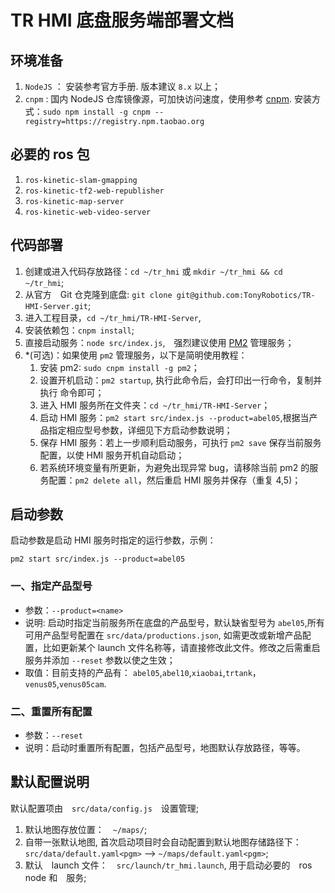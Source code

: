 # TR HMI 底盘服务端部署文档

## 环境准备

1. `NodeJS` ： 安装参考官方手册. 版本建议 `8.x` 以上；
2. `cnpm` : 国内 NodeJS 仓库镜像源，可加快访问速度，使用参考 [cnpm](https://npm.taobao.org). 安装方式：`sudo npm install -g cnpm --registry=https://registry.npm.taobao.org`

## 必要的 ros 包

1. `ros-kinetic-slam-gmapping`
2. `ros-kinetic-tf2-web-republisher`
3. `ros-kinetic-map-server`
4. `ros-kinetic-web-video-server`

## 代码部署

1. 创建或进入代码存放路径：`cd ~/tr_hmi` 或 `mkdir ~/tr_hmi && cd ~/tr_hmi`;
2. 从官方　Git 仓克隆到底盘: `git clone git@github.com:TonyRobotics/TR-HMI-Server.git`;
3. 进入工程目录，`cd ~/tr_hmi/TR-HMI-Server`,
4. 安装依赖包：`cnpm install`;
5. 直接启动服务：`node src/index.js`,　强烈建议使用 [PM2](https://github.com/Unitech/pm2) 管理服务；
6. \*(可选)：如果使用 `pm2` 管理服务，以下是简明使用教程：
   1. 安装 pm2: `sudo cnpm install -g pm2`；
   2. 设置开机启动：`pm2 startup`, 执行此命令后，会打印出一行命令，复制并执行 命令即可；
   3. 进入 HMI 服务所在文件夹：`cd ~/tr_hmi/TR-HMI-Server`；
   4. 启动 HMI 服务：`pm2 start src/index.js --product=abel05`,根据当产品指定相应型号参数，详细见下方启动参数说明；
   5. 保存 HMI 服务：若上一步顺利启动服务，可执行 `pm2 save` 保存当前服务配置，以使 HMI 服务开机自动启动；
   6. 若系统环境变量有所更新，为避免出现异常 bug，请移除当前 pm2 的服务配置：`pm2 delete all`，然后重启 HMI 服务并保存（重复 4,5)；

## 启动参数

启动参数是启动 HMI 服务时指定的运行参数，示例：

`pm2 start src/index.js --product=abel05`

### 一、指定产品型号

* 参数：`--product=<name>`
* 说明: 启动时指定当前服务所在底盘的产品型号，默认缺省型号为 `abel05`,所有可用产品型号配置在 `src/data/productions.json`, 如需更改或新增产品配置，比如更新某个 launch 文件名称等，请直接修改此文件。修改之后需重启服务并添加 `--reset` 参数以使之生效；
* 取值：目前支持的产品有： `abel05`,`abel10`,`xiaobai`,`trtank`，`venus05`,`venus05cam`.

### 二、重置所有配置

* 参数：`--reset`
* 说明：启动时重置所有配置，包括产品型号，地图默认存放路径，等等。

## 默认配置说明

默认配置项由　`src/data/config.js`　设置管理;

1. 默认地图存放位置：　`~/maps/`;
2. 自带一张默认地图, 首次启动项目时会自动配置到默认地图存储路径下：　`src/data/default.yaml<pgm>` --> `~/maps/default.yaml<pgm>`;
3. 默认　launch 文件：　`src/launch/tr_hmi.launch`, 用于启动必要的　ros node 和　服务;
